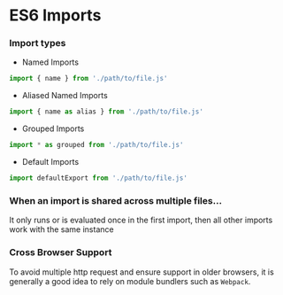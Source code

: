 # ES6 Imports

### Import types
* Named Imports
```javascript
import { name } from './path/to/file.js'
```
* Aliased Named Imports
```javascript
import { name as alias } from './path/to/file.js'
```
* Grouped Imports
```javascript
import * as grouped from './path/to/file.js'
```
* Default Imports
```javascript
import defaultExport from './path/to/file.js'
```

### When an import is shared across multiple files...
It only runs or is evaluated once in the first import, then all other imports
work with the same instance

### Cross Browser Support
To avoid multiple http request and ensure support in older browsers,
it is generally a good idea to rely on module bundlers such as `Webpack`.
